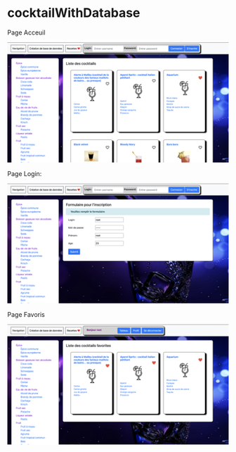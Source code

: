 # cocktailWithDatabase

<p>Page Acceuil</p>
<img src="image1.png">

<p>Page Login: </p>
<img src="image3.png">

<p>Page Favoris</p>
<img src="image2.png">
